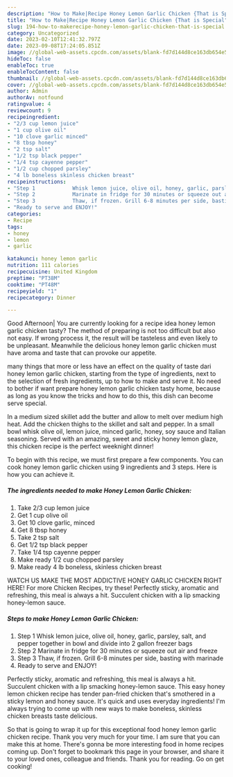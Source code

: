 ```yaml
---
description: "How to Make|Recipe Honey Lemon Garlic Chicken {That is Special"
title: "How to Make|Recipe Honey Lemon Garlic Chicken {That is Special"
slug: 194-how-to-makerecipe-honey-lemon-garlic-chicken-that-is-special
category: Uncategorized
date: 2023-02-10T12:41:32.797Z
date: 2023-09-08T17:24:05.851Z
image: //global-web-assets.cpcdn.com/assets/blank-fd7d144d8ce163db654e5a02c40b08a2775adb7897d16e4062681dc7e1b2800f.png
hideToc: false
enableToc: true
enableTocContent: false
thumbnail: //global-web-assets.cpcdn.com/assets/blank-fd7d144d8ce163db654e5a02c40b08a2775adb7897d16e4062681dc7e1b2800f.png
cover: //global-web-assets.cpcdn.com/assets/blank-fd7d144d8ce163db654e5a02c40b08a2775adb7897d16e4062681dc7e1b2800f.png
author: Admin
authorAv: notfound
ratingvalue: 4
reviewcount: 9
recipeingredient:
- "2/3 cup lemon juice"
- "1 cup olive oil"
- "10 clove garlic minced"
- "8 tbsp honey"
- "2 tsp salt"
- "1/2 tsp black pepper"
- "1/4 tsp cayenne pepper"
- "1/2 cup chopped parsley"
- "4 lb boneless skinless chicken breast"
recipeinstructions:
- "Step 1            Whisk lemon juice, olive oil, honey, garlic, parsley, salt, and pepper together in bowl and divide into 2 gallon freezer bags"
- "Step 2            Marinate in fridge for 30 minutes or squeeze out air and freeze"
- "Step 3            Thaw, if frozen. Grill 6-8 minutes per side, basting with marinade"
- "Ready to serve and ENJOY!"
categories:
- Recipe
tags:
- honey
- lemon
- garlic

katakunci: honey lemon garlic 
nutrition: 111 calories
recipecuisine: United Kingdom
preptime: "PT38M"
cooktime: "PT48M"
recipeyield: "1"
recipecategory: Dinner

---
```



Good Afternoon| You are currently looking for a recipe idea honey lemon garlic chicken tasty? The method of preparing is not too difficult but also not easy. If wrong process it, the result will be tasteless and even likely to be unpleasant. Meanwhile the delicious honey lemon garlic chicken must have aroma and taste that can provoke our appetite.






many things that more or less have an effect on the quality of taste dari honey lemon garlic chicken, starting from the type of ingredients, next to the selection of fresh ingredients, up to how to make and serve it. No need to bother if want prepare honey lemon garlic chicken tasty home, because as long as you know the tricks and how to do this, this dish can become serve  special.


In a medium sized skillet add the butter and allow to melt over medium high heat. Add the chicken thighs to the skillet and salt and pepper. In a small bowl whisk olive oil, lemon juice, minced garlic, honey, soy sauce and Italian seasoning. Served with an amazing, sweet and sticky honey lemon glaze, this chicken recipe is the perfect weeknight dinner!


To begin with this recipe, we must first prepare a few components. You can cook honey lemon garlic chicken using 9 ingredients and 3 steps. Here is how you can achieve it.

<!--inarticleads1-->

##### The ingredients needed to make Honey Lemon Garlic Chicken:

1. Take 2/3 cup lemon juice
1. Get 1 cup olive oil
1. Get 10 clove garlic, minced
1. Get 8 tbsp honey
1. Take 2 tsp salt
1. Get 1/2 tsp black pepper
1. Take 1/4 tsp cayenne pepper
1. Make ready 1/2 cup chopped parsley
1. Make ready 4 lb boneless, skinless chicken breast


WATCH US MAKE THE MOST ADDICTIVE HONEY GARLIC CHICKEN RIGHT HERE! For more Chicken Recipes, try these! Perfectly sticky, aromatic and refreshing, this meal is always a hit. Succulent chicken with a lip smacking honey-lemon sauce. 

<!--inarticleads2-->

##### Steps to make Honey Lemon Garlic Chicken:

1. Step 1            Whisk lemon juice, olive oil, honey, garlic, parsley, salt, and pepper together in bowl and divide into 2 gallon freezer bags
1. Step 2            Marinate in fridge for 30 minutes or squeeze out air and freeze
1. Step 3            Thaw, if frozen. Grill 6-8 minutes per side, basting with marinade
1. Ready to serve and ENJOY!

Perfectly sticky, aromatic and refreshing, this meal is always a hit. Succulent chicken with a lip smacking honey-lemon sauce. This easy honey lemon chicken recipe has tender pan-fried chicken that&#39;s smothered in a sticky lemon and honey sauce. It&#39;s quick and uses everyday ingredients! I&#39;m always trying to come up with new ways to make boneless, skinless chicken breasts taste delicious. 

So that is going to wrap it up for this exceptional food honey lemon garlic chicken recipe. Thank you very much for your time. I am sure that you can make this at home. There's gonna be more interesting food in home recipes coming up. Don't forget to bookmark this page in your browser, and share it to your loved ones, colleague and friends. Thank you for reading. Go on get cooking!

